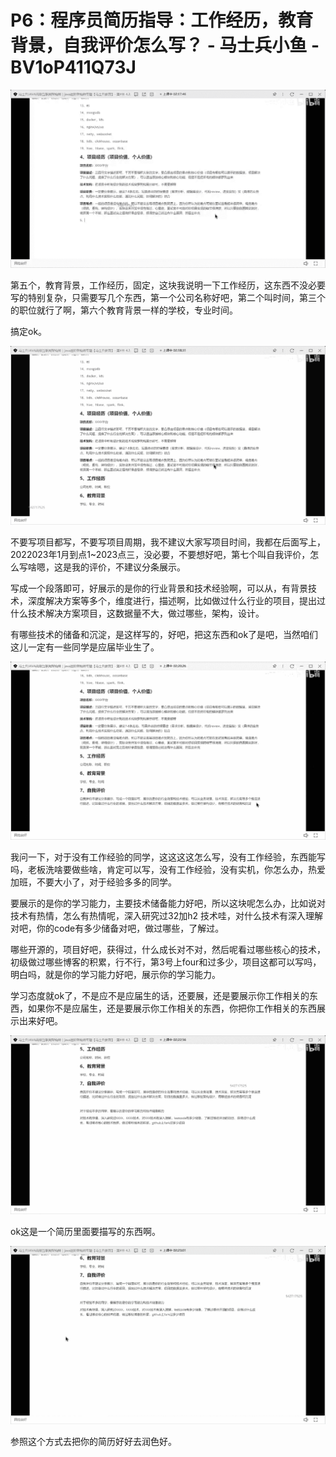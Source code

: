 # P6：程序员简历指导：工作经历，教育背景，自我评价怎么写？ - 马士兵小鱼 - BV1oP411Q73J

![](img/d73fbadb6afba8d78e9f0c646f892e0a_0.png)

第五个，教育背景，工作经历，固定，这块我说明一下工作经历，这东西不没必要写的特别复杂，只需要写几个东西，第一个公司名称好吧，第二个叫时间，第三个的职位就行了啊，第六个教育背景一样的学校，专业时间。

搞定ok。

![](img/d73fbadb6afba8d78e9f0c646f892e0a_2.png)

不要写项目都写，不要写项目周期，我不建议大家写项目时间，我都在后面写上，2022023年1月到点1~2023点三，没必要，不要想好吧，第七个叫自我评价，怎么写啥嗯，这是我的评价，不建议分条展示。

写成一个段落即可，好展示的是你的行业背景和技术经验啊，可以从，有背景技术，深度解决方案等多个，维度进行，描述啊，比如做过什么行业的项目，提出过什么技术解决方案项目，这数据量不大，做过哪些，架构，设计。

有哪些技术的储备和沉淀，是这样写的，好吧，把这东西和ok了是吧，当然咱们这儿一定有一些同学是应届毕业生了。



![](img/d73fbadb6afba8d78e9f0c646f892e0a_4.png)

我问一下，对于没有工作经验的同学，这这这这怎么写，没有工作经验，东西能写吗，老板洗啥要做些啥，肯定可以写，没有工作经验，没有实机，你怎么办，热爱加班，不要大小了，对于经验多多的同学。

要展示的是你的学习能力，主要技术储备能力好吧，所以这块呢怎么办，比如说对技术有热情，怎么有热情呢，深入研究过32加h2 技术哇，对什么技术有深入理解对吧，你的code有多少储备对吧，做过哪些，了解过。

哪些开源的，项目好吧，获得过，什么成长对不对，然后呢看过哪些核心的技术，初级做过哪些博客的积累，行不行，第3号上four和过多少，项目这都可以写吗，明白吗，就是你的学习能力好吧，展示你的学习能力。

学习态度就ok了，不是应不是应届生的话，还要展，还是要展示你工作相关的东西，如果你不是应届生，还是要展示你工作相关的东西，你把你工作相关的东西展示出来好吧。



![](img/d73fbadb6afba8d78e9f0c646f892e0a_6.png)

ok这是一个简历里面要描写的东西啊。

![](img/d73fbadb6afba8d78e9f0c646f892e0a_8.png)

参照这个方式去把你的简历好好去润色好。